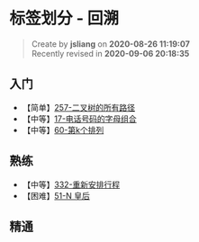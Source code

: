 标签划分 - 回溯
===

> Create by **jsliang** on **2020-08-26 11:19:07**  
> Recently revised in **2020-09-06 20:18:35**

## 入门

* 【简单】[257-二叉树的所有路径](https://leetcode-cn.com/problems/binary-tree-paths/)
* 【中等】[17-电话号码的字母组合](https://leetcode-cn.com/problems/letter-combinations-of-a-phone-number/)
* 【中等】[60-第k个排列](https://leetcode-cn.com/problems/permutation-sequence/)

## 熟练

* 【中等】[332-重新安排行程](https://leetcode-cn.com/problems/reconstruct-itinerary/)
* 【困难】[51-N 皇后](https://leetcode-cn.com/problems/n-queens/)

## 精通